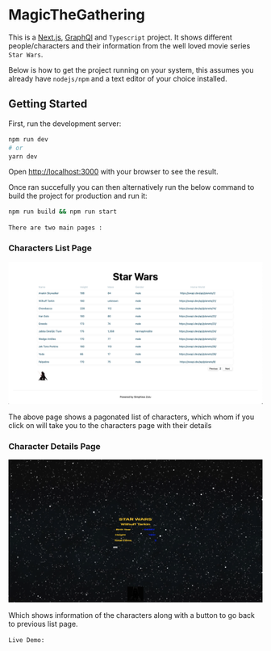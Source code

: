 # MagicTheGathering

This is a [Next.js](https://nextjs.org/), [GraphQl](https://graphql.org/) and `Typescript` project. It shows different people/characters and their information from the well loved movie series `Star Wars`.

Below is how to get the project running on your system, this assumes you already have `nodejs/npm` and a text editor of your choice installed.


## Getting Started

First, run the development server:

```bash
npm run dev
# or
yarn dev
```

Open [http://localhost:3000](http://localhost:3000) with your browser to see the result.

Once ran succefully you can then alternatively run the below command to build the project for production and run it:

```bash
npm run build && npm run start
```


`There are two main pages :`
### Characters List Page

![Characters List Page](public/charlistpage.png)

The above page shows a pagonated list of characters, which whom if you click on will take you to the characters page with their details

### Character Details Page

![Character Details Page](public/charpage.png)

Which shows information of the characters along with a button to go back to previous list page.

`Live Demo:`
